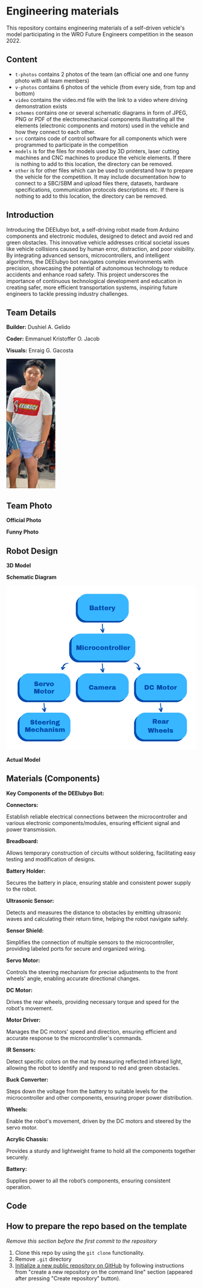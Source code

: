 Engineering materials
====

This repository contains engineering materials of a self-driven vehicle's model participating in the WRO Future Engineers competition in the season 2022.

## Content

* `t-photos` contains 2 photos of the team (an official one and one funny photo with all team members)
* `v-photos` contains 6 photos of the vehicle (from every side, from top and bottom)
* `video` contains the video.md file with the link to a video where driving demonstration exists
* `schemes` contains one or several schematic diagrams in form of JPEG, PNG or PDF of the electromechanical components illustrating all the elements (electronic components and motors) used in the vehicle and how they connect to each other.
* `src` contains code of control software for all components which were programmed to participate in the competition
* `models` is for the files for models used by 3D printers, laser cutting machines and CNC machines to produce the vehicle elements. If there is nothing to add to this location, the directory can be removed.
* `other` is for other files which can be used to understand how to prepare the vehicle for the competition. It may include documentation how to connect to a SBC/SBM and upload files there, datasets, hardware specifications, communication protocols descriptions etc. If there is nothing to add to this location, the directory can be removed.

## Introduction

Introducing the DEElubyo bot, a self-driving robot made from Arduino components and electronic modules, designed to detect and avoid red and green obstacles. This innovative vehicle addresses critical societal issues like vehicle collisions caused by human error, distraction, and poor visibility. By integrating advanced sensors, microcontrollers, and intelligent algorithms, the DEElubyo bot navigates complex environments with precision, showcasing the potential of autonomous technology to reduce accidents and enhance road safety. This project underscores the importance of continuous technological development and education in creating safer, more efficient transportation systems, inspiring future engineers to tackle pressing industry challenges.

## Team Details

**Builder:** Dushiel A. Gelido       

**Coder:** Emmanuel Kristoffer O. Jacob

**Visuals:** Enraig G. Gacosta     

![Visuals](https://github.com/tangorang3/DEElubyo_WRO_Future-Engineers/blob/7b6dc6492f2654bf1fc6276b5eca02b29be4e6fe/t-photos/449436044_488555863635968_3132310480490064627_n.png)

## Team Photo

**Official Photo**

**Funny Photo**

## Robot Design

**3D Model**

**Schematic Diagram**

![Schematic Diagram](https://github.com/tangorang3/DEElubyo_WRO_Future-Engineers/blob/250801383a273b8440d5892951bf18e0508fa7f1/schemes/Screenshot%202024-07-08%20141758.png)

**Actual Model**

## Materials (Components)

**Key Components of the DEElubyo Bot:**

**Connectors:**

Establish reliable electrical connections between the microcontroller and various electronic components/modules, ensuring efficient signal and power transmission.

**Breadboard:**

Allows temporary construction of circuits without soldering, facilitating easy testing and modification of designs.

**Battery Holder:**

Secures the battery in place, ensuring stable and consistent power supply to the robot.

**Ultrasonic Sensor:**

Detects and measures the distance to obstacles by emitting ultrasonic waves and calculating their return time, helping the robot navigate safely.

**Sensor Shield:**

Simplifies the connection of multiple sensors to the microcontroller, providing labeled ports for secure and organized wiring.

**Servo Motor:**

Controls the steering mechanism for precise adjustments to the front wheels' angle, enabling accurate directional changes.

**DC Motor:**

Drives the rear wheels, providing necessary torque and speed for the robot's movement.

**Motor Driver:**

Manages the DC motors' speed and direction, ensuring efficient and accurate response to the microcontroller's commands.

**IR Sensors:**

Detect specific colors on the mat by measuring reflected infrared light, allowing the robot to identify and respond to red and green obstacles.

**Buck Converter:**

Steps down the voltage from the battery to suitable levels for the microcontroller and other components, ensuring proper power distribution.

**Wheels:**

Enable the robot's movement, driven by the DC motors and steered by the servo motor.

**Acrylic Chassis:**

Provides a sturdy and lightweight frame to hold all the components together securely.

**Battery:**

Supplies power to all the robot’s components, ensuring consistent operation.

## Code

## How to prepare the repo based on the template

_Remove this section before the first commit to the repository_

1. Clone this repo by using the `git clone` functionality.
2. Remove `.git` directory
3. [Initialize a new public repository on GitHub](https://github.com/new) by following instructions from "create a new repository on the command line" section (appeared after pressing "Create repository" button).
